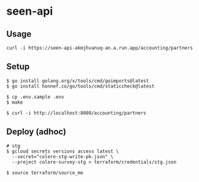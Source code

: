 # seen-api

## Usage

```shell
curl -i https://seen-api-akmjhvanuq-an.a.run.app/accounting/partners
```

## Setup

```shell
$ go install golang.org/x/tools/cmd/goimports@latest
$ go install honnef.co/go/tools/cmd/staticcheck@latest

$ cp .env.sample .env
$ make

$ curl -i http://localhost:8080/accounting/partners
```

## Deploy (adhoc)

```shell
# stg
$ gcloud secrets versions access latest \
  --secret="colere-stg-write-pk-json" \
  --project colere-survey-stg > terraform/credentials/stg.json

$ source terraform/source_me
```

